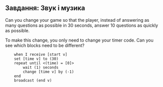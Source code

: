 ## Завдання: Звук і музика

Can you change your game so that the player, instead of answering as many questions as possible in 30 seconds, answer 10 questions as quickly as possible.

To make this change, you only need to change your timer code. Can you see which blocks need to be different?

```blocks3
    when I receive [start v]
    set [time v] to (30)
    repeat until <(time) = [0]>
        wait (1) seconds
        change [time v] by (-1)
    end
    broadcast (end v)
```